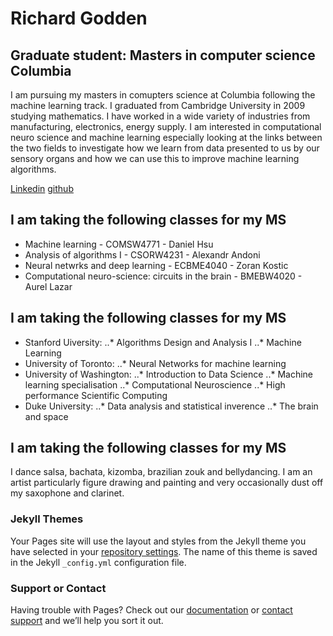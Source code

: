 # Richard Godden

## Graduate student: Masters in computer science Columbia

I am pursuing my masters in comupters science at Columbia following the machine learning track. I graduated from Cambridge University in 2009 studying mathematics. I have worked in a wide variety of industries from manufacturing, electronics, energy supply. I am interested in computational neuro science and machine learning especially looking at the links between the two fields to investigate how we learn from data presented to us by our sensory organs and how we can use this to improve machine learning algorithms.

[Linkedin](https://www.linkedin.com/in/richard-godden-77738540/) [github](https://github.com/goddenrich/)

## I am taking the following classes for my MS

 - Machine learning - COMSW4771 - Daniel Hsu
 - Analysis of algorithms I - CSORW4231 - Alexandr Andoni
 - Neural netwrks and deep learning - ECBME4040 - Zoran Kostic
 - Computational neuro-science: circuits in the brain - BMEBW4020 - Aurel Lazar

## I am taking the following classes for my MS

- Stanford Uiversity:
..* Algorithms Design and Analysis I
..* Machine Learning
- University of Toronto:
..* Neural Networks for machine learning
- University of Washington:
..* Introduction to Data Science
..* Machine learning specialisation
..* Computational Neuroscience
..* High performance Scientific Computing
- Duke University:
..* Data analysis and statistical inverence
..* The brain and space

## I am taking the following classes for my MS

I dance salsa, bachata, kizomba, brazilian zouk and bellydancing. I am an artist particularly figure drawing and painting and very occasionally dust off my saxophone and clarinet.


### Jekyll Themes

Your Pages site will use the layout and styles from the Jekyll theme you have selected in your [repository settings](https://github.com/goddenrich/goddenrich.github.io/settings). The name of this theme is saved in the Jekyll `_config.yml` configuration file.

### Support or Contact

Having trouble with Pages? Check out our [documentation](https://help.github.com/categories/github-pages-basics/) or [contact support](https://github.com/contact) and we’ll help you sort it out.
